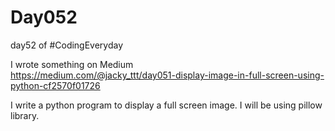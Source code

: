 # Day052  
day52 of #CodingEveryday  

I wrote something on Medium  
https://medium.com/@jacky_ttt/day051-display-image-in-full-screen-using-python-cf2570f01726

I write a python program to display a full screen image. I will be using pillow library.  
